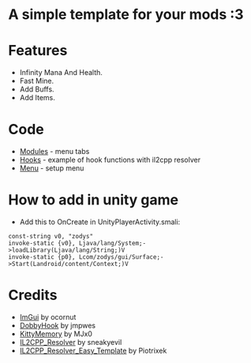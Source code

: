 # A simple template for your mods :3
# Features
* Infinity Mana And Health.
* Fast Mine.
* Add Buffs.
* Add Items.
# Code
* [Modules](https://github.com/Zodys/Android-ImGUI-ModMenu/tree/master/app/src/main/cpp/src/modules) - menu tabs
* [Hooks](https://github.com/Zodys/Terraria-ImGUI/blob/master/app/src/main/cpp/src/Hooks.cpp) - example of hook functions with il2cpp resolver
* [Menu](https://github.com/Zodys/Terraria-ImGUI/blob/master/app/src/main/cpp/src/Menu.cpp) - setup menu
# How to add in unity game
* Add this to OnCreate in UnityPlayerActivity.smali:
```
const-string v0, "zodys"
invoke-static {v0}, Ljava/lang/System;->loadLibrary(Ljava/lang/String;)V
invoke-static {p0}, Lcom/zodys/gui/Surface;->Start(Landroid/content/Context;)V
```
# Credits
* [ImGui](https://github.com/ocornut/imgui) by ocornut
* [DobbyHook](https://github.com/jmpews/Dobby) by jmpwes
* [KittyMemory](https://github.com/MJx0/KittyMemory) by MJx0
* [IL2CPP_Resolver](https://github.com/sneakyevil/IL2CPP_Resolver) by sneakyevil
* [IL2CPP_Resolver_Easy_Template](https://github.com/Piotrixek/IL2CPP_Resolver_Easy_Template) by Piotrixek
